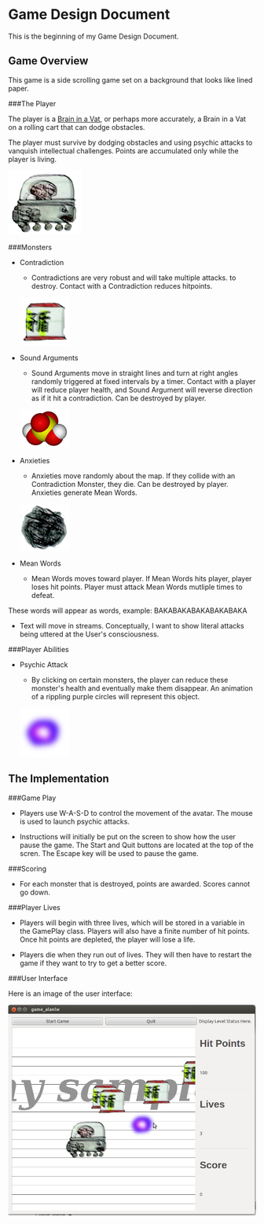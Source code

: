 # Game Design Document
This is the beginning of my Game Design Document. 

## Game Overview
This game is a side scrolling game set on a background that looks like lined 
paper. 

###The Player

The player is a [Brain in a Vat](http://www.iet.utm.edu/brainvat/), or
perhaps more accurately, a Brain in a Vat on a rolling cart that can dodge
obstacles.

The player must survive by dodging obstacles and using psychic attacks to 
vanquish intellectual challenges. Points are accumulated only while the 
player is living.  

![Brain in Vat](/graphics/player/brain_in_vat.png)

###Monsters
- Contradiction
    - Contradictions are very robust and will take multiple attacks.
to destroy. Contact with a Contradiction reduces hitpoints.  

	![Contradiction Monster](/graphics/monsters/contradiction.png)

- Sound Arguments
    - Sound Arguments move in straight lines and turn at right angles 
randomly triggered at fixed intervals by a timer. Contact with a player will
reduce player health, and Sound Argument will reverse direction as if it hit
a contradiction. Can be destroyed by player.  

	![Sound Argument Monster](/graphics/monsters/Sulfuric_Acid_Molecule_VdW.png)

- Anxieties
    - Anxieties move randomly about the map. If they collide with an
Contradiction Monster, they die. Can be destroyed by player. Anxieties
generate Mean Words.  

	![Anxiety Monster](/graphics/monsters/anxiety.png)

- Mean Words
    - Mean Words moves toward player. If Mean Words hits player, player
loses hit points. Player must attack Mean Words mutliple times to defeat.  

These words will appear as words, example:
BAKABAKABAKABAKABAKA

- Text will move in streams. Conceptually, I want to show literal attacks 
being uttered at the User's consciousness.  

###Player Abilities

- Psychic Attack
    - By clicking on certain monsters, the player can reduce these monster's
    health and eventually make them disappear. An animation of a rippling
    purple circles will represent this object.  

    ![Psychic Attack](/graphics/attacks/psychic_attack.png)


## The Implementation

###Game Play

- Players use W-A-S-D to control the movement of the avatar. The mouse is 
used to launch psychic attacks.

- Instructions will initially be put on the screen to show how the user 
pause the game. The Start and Quit buttons are located at the top of the 
scren. The Escape key will be used to pause the game. 

###Scoring

- For each monster that is destroyed, points are awarded. Scores cannot go down.

###Player Lives

- Players will begin with three lives, which will be stored in a variable 
in the GamePlay class. Players will also have a finite number of hit points.
Once hit points are depleted, the player will lose a life.

- Players die when they run out of lives. They will then have to restart the 
game if they want to try to get a better score.

###User Interface

Here is an image of the user interface:  

![Game Design Doc](/game_design_doc.jpg)
